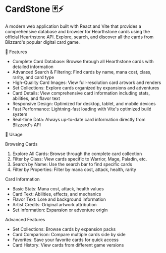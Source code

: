 # CardStone 🃏⚡

A modern web application built with React and Vite that provides a comprehensive database and browser for Hearthstone cards using the official Hearthstone API. Explore, search, and discover all the cards from Blizzard's popular digital card game.

🚀 Features
- Complete Card Database: Browse through all Hearthstone cards with detailed information
- Advanced Search & Filtering: Find cards by name, mana cost, class, rarity, and card type
- High-Quality Card Images: View full-resolution card artwork and renders
- Set Collections: Explore cards organized by expansions and adventures
- Card Details: View comprehensive card information including stats, abilities, and flavor text
- Responsive Design: Optimized for desktop, tablet, and mobile devices
- Fast Performance: Lightning-fast loading with Vite's optimized build system
- Real-time Data: Always up-to-date card information directly from Blizzard's API

🎯 Usage

Browsing Cards

1. Explore All Cards: Browse through the complete card collection
2. Filter by Class: View cards specific to Warrior, Mage, Paladin, etc.
3. Search by Name: Use the search bar to find specific cards
4. Filter by Properties: Filter by mana cost, attack, health, rarity

Card Information

- Basic Stats: Mana cost, attack, health values
- Card Text: Abilities, effects, and mechanics
- Flavor Text: Lore and background information
- Artist Credits: Original artwork attribution
- Set Information: Expansion or adventure origin

Advanced Features

- Set Collections: Browse cards by expansion packs
- Card Comparison: Compare multiple cards side by side
- Favorites: Save your favorite cards for quick access
- Card History: View cards from different game versions

